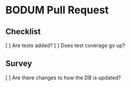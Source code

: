 # BODUM Pull Request

## Checklist
[ ] Are tests added?
[ ] Does test coverage go up?

## Survey
[ ] Are there changes to how the DB is updated?
